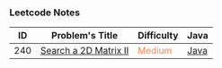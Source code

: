### Leetcode Notes



| ID   | Problem's Title                                              | Difficulty                        | Java                                                         |
| ---- | ------------------------------------------------------------ | --------------------------------- | ------------------------------------------------------------ |
| 240  | [Search a 2D Matrix II](https://leetcode.com/problems/search-a-2d-matrix-ii/) | <font color=#ff8040>Medium</font> | [Java](https://github.com/ongiao/leetcode-note/blob/master/src/_240_Solution.java) |

